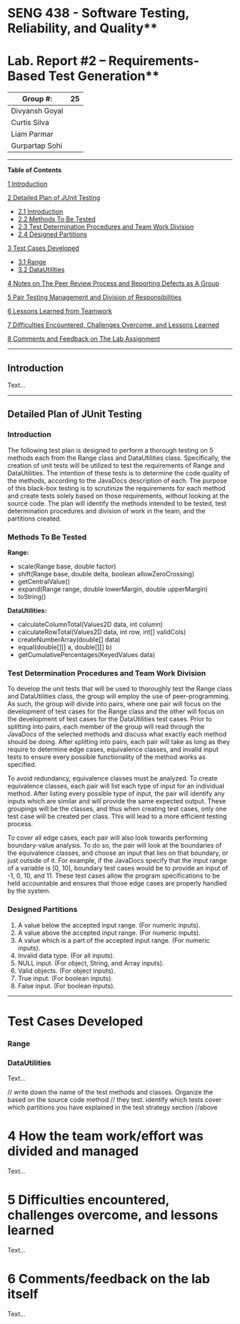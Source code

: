 # SENG 438 - Software Testing, Reliability, and Quality**
# Lab. Report \#2 – Requirements-Based Test Generation**

| Group \#:      | 25    |
| -------------- | --- |
|   Divyansh Goyal             |     |
|   Curtis Silva             |     |
|   Liam Parmar             |     |
|   Gurpartap Sohi |    |

<hr>

**Table of Contents**

[1 Introduction](#introduction)

[2 Detailed Plan of JUnit Testing](#detailed-plan-of-junit-testing)
* [2.1 Introduction](#introduction-1)
* [2.2 Methods To Be Tested](#methods-to-be-tested)
* [2.3 Test Determination Procedures and Team Work Division](#test-determination-procedures-and-team-work-division)
* [2.4 Designed Partitions](#designed-partitions)

[3 Test Cases Developed](#test-cases-developed)
* [3.1 Range](#range)
* [3.2 DataUtilities](#datautilities)

[4 Notes on The Peer Review Process and Reporting Defects as A Group](#notes-on-the-peer-review-process-and-reporting-defects-as-a-group)

[5 Pair Testing Management and Division of Responsibilities](#pair-testing-management-and-division-of-responsibilities)

[6 Lessons Learned from Teamwork](#lessons-learned-from-teamwork)

[7 Difficulties Encountered, Challenges Overcome, and Lessons Learned](#difficulties-encountered-challenges-overcome-and-lessons-learned)

[8 Comments and Feedback on The Lab Assignment](#comments-and-feedback-on-the-lab-assignment)

<hr>

## Introduction

Text…

<hr>

## Detailed Plan of JUnit Testing

### Introduction
The following test plan is designed to perform a thorough testing on 5 methods each from the Range class and DataUtilities class. Specifically, the creation of unit tests will be utilized to test the requirements of Range and DataUtilities. The intention of these tests is to determine the code quality of the methods, according to the JavaDocs description of each. The purpose of this black-box testing is to scrutinize the requirements for each method and create tests solely based on those requirements, without looking at the source code. The plan will identify the methods intended to be tested, test determination procedures and division of work in the team, and the partitions created.

### Methods To Be Tested
<strong>Range:</strong>

* scale(Range base, double factor)
* shift(Range base, double delta, boolean allowZeroCrossing)
* getCentralValue()
* expand(Range range, double lowerMargin, double upperMargin)
* toString()

<strong>DataUtilities:</strong>
* calculateColumnTotal(Values2D data, int column)
* calculateRowTotal(Values2D data, int row, int[] validCols)
* createNumberArray(double[] data)
* equal(double[][] a, double[][] b)
* getCumulativePercentages(KeyedValues data)

### Test Determination Procedures and Team Work Division
To develop the unit tests that will be used to thoroughly test the Range class and DataUtilities class, the group will employ the use of peer-programming. As such, the group will divide into pairs, where one pair will focus on the development of test cases for the Range class and the other will focus on the development of test cases for the DataUtilities test cases. Prior to splitting into pairs, each member of the group will read through the JavaDocs of the selected methods and discuss what exactly each method should be doing. After splitting into pairs, each pair will take as long as they require to determine edge cases, equivalence classes, and invalid input tests to ensure every possible functionality of the method works as specified. 
 
To avoid redundancy, equivalence classes must be analyzed. To create equivalence classes, each pair will list each type of input for an individual method. After listing every possible type of input, the pair will identify any inputs which are similar and will provide the same expected output. These groupings will be the classes, and thus when creating test cases, only one test case will be created per class. This will lead to a more efficient testing process. 
 
To cover all edge cases, each pair will also look towards performing boundary-value analysis. To do so, the pair will look at the boundaries of the equivalence classes, and choose an input that lies on that boundary, or just outside of it. For example, if the JavaDocs specify that the input range of a variable is [0, 10], boundary test cases would be to provide an input of -1, 0, 10, and 11. These test cases allow the program specifications to be held accountable and ensures that those edge cases are properly handled by the system.

### Designed Partitions
1) A value below the accepted input range. (For numeric inputs).
2) A value above the accepted input range. (For numeric inputs).
3) A value which is a part of the accepted input range. (For numeric inputs).
4) Invalid data type. (For all inputs).
5) NULL input. (For object, String, and Array inputs).
6) Valid objects. (For object inputs).
7) True input. (For boolean inputs).
8) False input. (For boolean inputs).

<hr>

# Test Cases Developed
### Range

### DataUtilities

Text…

// write down the name of the test methods and classes. Organize the based on
the source code method // they test. identify which tests cover which partitions
you have explained in the test strategy section //above

# 4 How the team work/effort was divided and managed

Text…

# 5 Difficulties encountered, challenges overcome, and lessons learned

Text…

# 6 Comments/feedback on the lab itself

Text…
